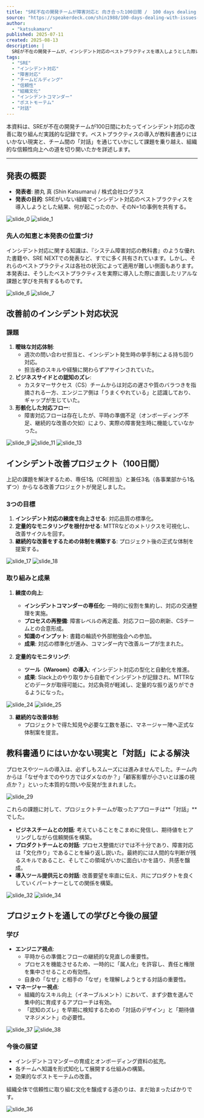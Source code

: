 ```yaml
---
title: "SRE不在の開発チームが障害対応と 向き合った100日間 /  100 days dealing with issues without SREs"
source: "https://speakerdeck.com/shin1988/100-days-dealing-with-issues-without-sres"
author:
  - "katsukamaru"
published: 2025-07-11
created: 2025-08-13
description: |
  SREが不在の開発チームが、インシデント対応のベストプラクティスを導入しようとした際に直面した現実と、そこから得られた学びを共有するN=1の実践記録。100日間の改善プロジェクトを通じて、プロセス整備だけでは解決しない課題に「対話」で向き合い、組織的な信頼性を向上させていく過程を詳述します。
tags:
  - "SRE"
  - "インシデント対応"
  - "障害対応"
  - "チームビルディング"
  - "信頼性"
  - "組織文化"
  - "インシデントコマンダー"
  - "ポストモーテム"
  - "対話"
---
```


本資料は、SREが不在の開発チームが100日間にわたってインシデント対応の改善に取り組んだ実践的な記録です。ベストプラクティスの導入が教科書通りにはいかない現実と、チーム間の「対話」を通じていかにして課題を乗り越え、組織的な信頼性向上への道を切り開いたかを詳述します。

---

## 発表の概要

- **発表者**: 勝丸 真 (Shin Katsumaru) / 株式会社ログラス
- **発表の目的**: SREがいない組織でインシデント対応のベストプラクティスを導入しようとした結果、何が起こったのか、そのN=1の事例を共有する。

![slide_0](https://files.speakerdeck.com/presentations/61e71ecbdfc341e1ba5361cda143eb9f/slide_0.jpg)
![slide_1](https://files.speakerdeck.com/presentations/61e71ecbdfc341e1ba5361cda143eb9f/slide_1.jpg)

### 先人の知恵と本発表の位置づけ

インシデント対応に関する知識は、『システム障害対応の教科書』のような優れた書籍や、SRE NEXTでの発表など、すでに多く共有されています。しかし、それらのベストプラクティスは各社の状況によって適用が難しい側面もあります。本発表は、そうしたベストプラクティスを実際に導入した際に直面したリアルな課題と学びを共有するものです。

![slide_6](https://files.speakerdeck.com/presentations/61e71ecbdfc341e1ba5361cda143eb9f/slide_6.jpg)
![slide_7](https://files.speakerdeck.com/presentations/61e71ecbdfc341e1ba5361cda143eb9f/slide_7.jpg)

## 改善前のインシデント対応状況

### 課題

1. **曖昧な対応体制**:
    - 週次の問い合わせ担当と、インシデント発生時の挙手制による持ち回り対応。
    - 担当者のスキルや経験に関わらずアサインされていた。
2. **ビジネスサイドとの認知のズレ**:
    - カスタマーサクセス（CS）チームからは対応の遅さや質のバラつきを指摘される一方、エンジニア側は「うまくやれている」と認識しており、ギャップが生じていた。
3. **形骸化した対応フロー**:
    - 障害対応フローは存在したが、平時の準備不足（オンボーディング不足、継続的な改善の欠如）により、実際の障害発生時に機能していなかった。

![slide_9](https://files.speakerdeck.com/presentations/61e71ecbdfc341e1ba5361cda143eb9f/slide_9.jpg)
![slide_11](https://files.speakerdeck.com/presentations/61e71ecbdfc341e1ba5361cda143eb9f/slide_11.jpg)
![slide_13](https://files.speakerdeck.com/presentations/61e71ecbdfc341e1ba5361cda143eb9f/slide_13.jpg)

## インシデント改善プロジェクト（100日間）

上記の課題を解決するため、専任1名（CRE担当）と兼任3名（各事業部から1名ずつ）からなる改善プロジェクトが発足しました。

### 3つの目標

1. **インシデント対応の練度を向上させる**: 対応品質の標準化。
2. **定量的なモニタリングを根付かせる**: MTTRなどのメトリクスを可視化し、改善サイクルを回す。
3. **継続的な改善をするための体制を構築する**: プロジェクト後の正式な体制を提案する。

![slide_17](https://files.speakerdeck.com/presentations/61e71ecbdfc341e1ba5361cda143eb9f/slide_17.jpg)
![slide_18](https://files.speakerdeck.com/presentations/61e71ecbdfc341e1ba5361cda143eb9f/slide_18.jpg)

### 取り組みと成果

1. **練度の向上**:
    - **インシデントコマンダーの専任化**: 一時的に役割を集約し、対応の交通整理を実施。
    - **プロセスの再整備**: 障害レベルの再定義、対応フロー図の刷新、CSチームとの合意形成。
    - **知識のインプット**: 書籍の輪読や外部勉強会への参加。
    - **成果**: 対応の標準化が進み、コマンダー内で改善ループが生まれた。

2. **定量的なモニタリング**:
    - **ツール（Waroom）の導入**: インシデント対応の型化と自動化を推進。
    - **成果**: Slack上のやり取りから自動でインシデントが記録され、MTTRなどのデータが取得可能に。対応負荷が軽減し、定量的な振り返りができるようになった。

![slide_24](https://files.speakerdeck.com/presentations/61e71ecbdfc341e1ba5361cda143eb9f/slide_24.jpg)
![slide_25](https://files.speakerdeck.com/presentations/61e71ecbdfc341e1ba5361cda143eb9f/slide_25.jpg)

3. **継続的な改善体制**:
    - プロジェクトで得た知見や必要な工数を基に、マネージャー陣へ正式な体制案を提言。

## 教科書通りにはいかない現実と「対話」による解決

プロセスやツールの導入は、必ずしもスムーズには進みませんでした。チーム内からは「なぜ今までのやり方ではダメなのか？」「顧客影響が小さいとは誰の視点か？」といった本質的な問いや反発が生まれました。

![slide_29](https://files.speakerdeck.com/presentations/61e71ecbdfc341e1ba5361cda143eb9f/slide_29.jpg)

これらの課題に対して、プロジェクトチームが取ったアプローチは**「対話」**でした。

- **ビジネスチームとの対話**: 考えていることをこまめに発信し、期待値をヒアリングしながら信頼関係を構築。
- **プロダクトチームとの対話**: プロセス整備だけでは不十分であり、障害対応は「文化作り」であることを繰り返し説いた。最終的には人間的な判断が残るスキルであること、そしてこの領域がいかに面白いかを語り、共感を醸成。
- **導入ツール提供元との対話**: 改善要望を率直に伝え、共にプロダクトを良くしていくパートナーとしての関係を構築。

![slide_32](https://files.speakerdeck.com/presentations/61e71ecbdfc341e1ba5361cda143eb9f/slide_32.jpg)
![slide_34](https://files.speakerdeck.com/presentations/61e71ecbdfc341e1ba5361cda143eb9f/slide_34.jpg)

## プロジェクトを通しての学びと今後の展望

### 学び

- **エンジニア視点**:
  - 平時からの準備とフローの継続的な見直しの重要性。
  - プロセスを機能させるため、一時的に「属人化」を許容し、責任と権限を集中させることの有効性。
  - 自身の「なぜ」と相手の「なぜ」を理解しようとする対話の重要性。
- **マネージャー視点**:
  - 組織的なスキル向上（イネーブルメント）において、まず少数を選んで集中的に育成するアプローチは有効。
  - 「認知のズレ」を早期に検知するための「対話のデザイン」と「期待値マネジメント」の必要性。

![slide_37](https://files.speakerdeck.com/presentations/61e71ecbdfc341e1ba5361cda143eb9f/slide_37.jpg)
![slide_38](https://files.speakerdeck.com/presentations/61e71ecbdfc341e1ba5361cda143eb9f/slide_38.jpg)

### 今後の展望

- インシデントコマンダーの育成とオンボーディング資料の拡充。
- 各チームへ知識を形式知化して展開する仕組みの構築。
- 効果的なポストモーテムの改善。

組織全体で信頼性に取り組む文化を醸成する道のりは、まだ始まったばかりです。

![slide_36](https://files.speakerdeck.com/presentations/61e71ecbdfc341e1ba5361cda143eb9f/slide_36.jpg)
